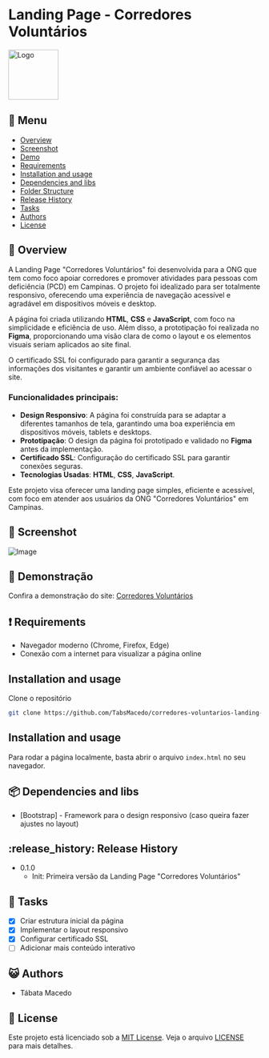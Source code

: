 # Landing Page - Corredores Voluntários
<img src="https://github.com/user-attachments/assets/096a86b0-2f5f-41ad-8f2d-38c8adbfd8ab" alt="Logo" width="100"/>

## :bookmark_tabs: Menu
* [Overview](#scroll-overview)
* [Screenshot](#rice_scene-screenshot)
* [Demo](#dvd-demo)
* [Requirements](#heavy_exclamation_mark-requirements)
* [Installation and usage](#installation-and-usage)
* [Dependencies and libs](#dependencies-and-libs)
* [Folder Structure](#folder-structure)
* [Release History](#release-history)
* [Tasks](#bell-tasks)
* [Authors](#smiley_cat-authors)
* [License](#memo-license)

## :scroll: Overview
A Landing Page "Corredores Voluntários" foi desenvolvida para a ONG que tem como foco apoiar corredores e promover atividades para pessoas com deficiência (PCD) em Campinas. O projeto foi idealizado para ser totalmente responsivo, oferecendo uma experiência de navegação acessível e agradável em dispositivos móveis e desktop.

A página foi criada utilizando **HTML**, **CSS** e **JavaScript**, com foco na simplicidade e eficiência de uso. Além disso, a prototipação foi realizada no **Figma**, proporcionando uma visão clara de como o layout e os elementos visuais seriam aplicados ao site final.

O certificado SSL foi configurado para garantir a segurança das informações dos visitantes e garantir um ambiente confiável ao acessar o site.

### Funcionalidades principais:
- **Design Responsivo**: A página foi construída para se adaptar a diferentes tamanhos de tela, garantindo uma boa experiência em dispositivos móveis, tablets e desktops.
- **Prototipação**: O design da página foi prototipado e validado no **Figma** antes da implementação.
- **Certificado SSL**: Configuração do certificado SSL para garantir conexões seguras.
- **Tecnologias Usadas**: **HTML**, **CSS**, **JavaScript**.

Este projeto visa oferecer uma landing page simples, eficiente e acessível, com foco em atender aos usuários da ONG "Corredores Voluntários" em Campinas.

## :rice_scene: Screenshot
![Image](https://github.com/user-attachments/assets/158d6174-c8e3-489f-97b9-42773c0fce65)

## :dvd: Demonstração
Confira a demonstração do site: [Corredores Voluntários](https://corredoresvoluntarios.org.br/)


## :heavy_exclamation_mark: Requirements
* Navegador moderno (Chrome, Firefox, Edge)
* Conexão com a internet para visualizar a página online

## Installation and usage

Clone o repositório
```bash
git clone https://github.com/TabsMacedo/corredores-voluntarios-landing-page.git
```

## Installation and usage
Para rodar a página localmente, basta abrir o arquivo `index.html` no seu navegador.

## :package: Dependencies and libs
- [Bootstrap] - Framework para o design responsivo (caso queira fazer ajustes no layout)

## :release_history: Release History
- 0.1.0
  - Init: Primeira versão da Landing Page "Corredores Voluntários"

## :bell: Tasks
- [x] Criar estrutura inicial da página
- [x] Implementar o layout responsivo
- [x] Configurar certificado SSL
- [ ] Adicionar mais conteúdo interativo

## :smiley_cat: Authors
- Tábata Macedo

## :memo: License
Este projeto está licenciado sob a [MIT License](./LICENSE). Veja o arquivo [LICENSE](./LICENSE) para mais detalhes.
